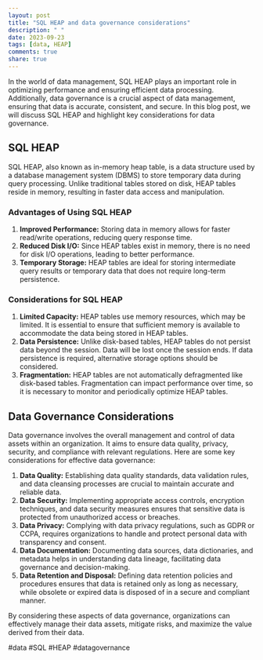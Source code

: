 ```yaml
---
layout: post
title: "SQL HEAP and data governance considerations"
description: " "
date: 2023-09-23
tags: [data, HEAP]
comments: true
share: true
---
```


In the world of data management, SQL HEAP plays an important role in optimizing performance and ensuring efficient data processing. Additionally, data governance is a crucial aspect of data management, ensuring that data is accurate, consistent, and secure. In this blog post, we will discuss SQL HEAP and highlight key considerations for data governance.

## SQL HEAP

SQL HEAP, also known as in-memory heap table, is a data structure used by a database management system (DBMS) to store temporary data during query processing. Unlike traditional tables stored on disk, HEAP tables reside in memory, resulting in faster data access and manipulation.

### Advantages of Using SQL HEAP

1. **Improved Performance:** Storing data in memory allows for faster read/write operations, reducing query response time.
2. **Reduced Disk I/O:** Since HEAP tables exist in memory, there is no need for disk I/O operations, leading to better performance.
3. **Temporary Storage:** HEAP tables are ideal for storing intermediate query results or temporary data that does not require long-term persistence.

### Considerations for SQL HEAP

1. **Limited Capacity:** HEAP tables use memory resources, which may be limited. It is essential to ensure that sufficient memory is available to accommodate the data being stored in HEAP tables.
2. **Data Persistence:** Unlike disk-based tables, HEAP tables do not persist data beyond the session. Data will be lost once the session ends. If data persistence is required, alternative storage options should be considered.
3. **Fragmentation:** HEAP tables are not automatically defragmented like disk-based tables. Fragmentation can impact performance over time, so it is necessary to monitor and periodically optimize HEAP tables.

## Data Governance Considerations

Data governance involves the overall management and control of data assets within an organization. It aims to ensure data quality, privacy, security, and compliance with relevant regulations. Here are some key considerations for effective data governance:

1. **Data Quality:** Establishing data quality standards, data validation rules, and data cleansing processes are crucial to maintain accurate and reliable data.
2. **Data Security:** Implementing appropriate access controls, encryption techniques, and data security measures ensures that sensitive data is protected from unauthorized access or breaches.
3. **Data Privacy:** Complying with data privacy regulations, such as GDPR or CCPA, requires organizations to handle and protect personal data with transparency and consent.
4. **Data Documentation:** Documenting data sources, data dictionaries, and metadata helps in understanding data lineage, facilitating data governance and decision-making.
5. **Data Retention and Disposal:** Defining data retention policies and procedures ensures that data is retained only as long as necessary, while obsolete or expired data is disposed of in a secure and compliant manner.

By considering these aspects of data governance, organizations can effectively manage their data assets, mitigate risks, and maximize the value derived from their data.

#data #SQL #HEAP #datagovernance